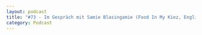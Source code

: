 ```yaml
---
layout: podcast
title: "#73 - Im Gespräch mit Samie Blasingamie (Food In My Kiez, Englisch)."
category: Podcast
---
```


<p><script class="podigee-podcast-player" src="https://cdn.podigee.com/podcast-player/javascripts/podigee-podcast-player.js" data-configuration="https://interviews-4-future.podigee.io/73-i4f/embed?context=external"></script></p>
